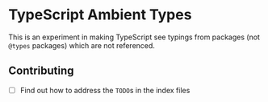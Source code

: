 # TypeScript Ambient Types

This is an experiment in making TypeScript see typings from packages (not `@types` packages) which are not referenced.

## Contributing

- [ ] Find out how to address the `TODO`s in the index files
